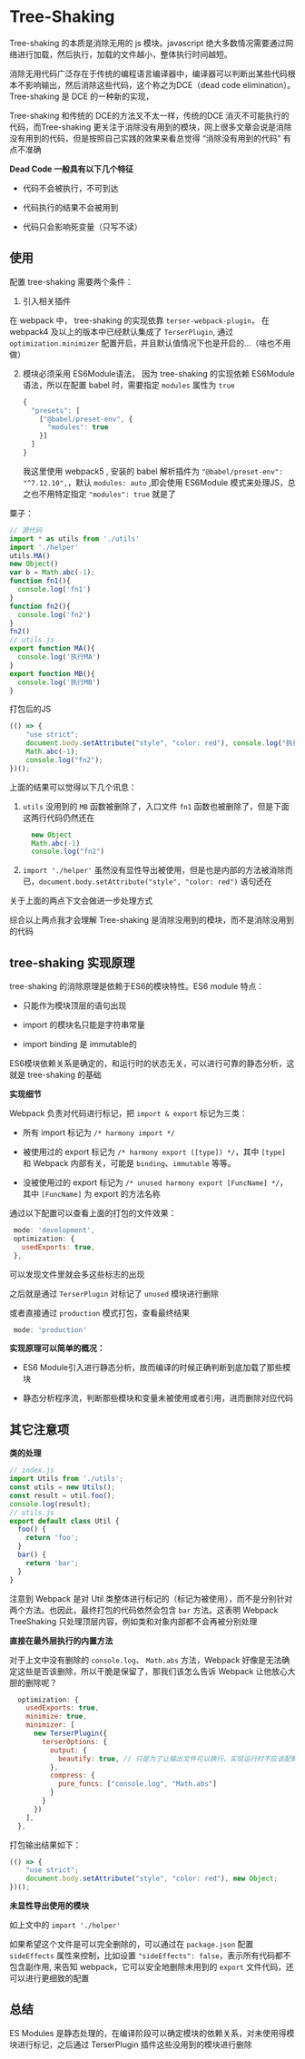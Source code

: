 # Tree-Shaking

Tree-shaking 的本质是消除无用的 js 模块。javascript 绝大多数情况需要通过网络进行加载，然后执行，加载的文件越小，整体执行时间越短。

消除无用代码广泛存在于传统的编程语言编译器中，编译器可以判断出某些代码根本不影响输出，然后消除这些代码，这个称之为DCE（dead code elimination）。Tree-shaking 是 DCE 的一种新的实现，

Tree-shaking 和传统的 DCE的方法又不太一样，传统的DCE 消灭不可能执行的代码，而Tree-shaking 更关注于消除没有用到的模块，网上很多文章会说是消除没有用到的代码，但是按照自己实践的效果来看总觉得 “消除没有用到的代码” 有点不准确

**Dead Code 一般具有以下几个特征**

- 代码不会被执行，不可到达

- 代码执行的结果不会被用到

- 代码只会影响死变量（只写不读）

## 使用

配置 tree-shaking 需要两个条件：

1. 引入相关插件

  在 webpack 中， tree-shaking 的实现依靠 `terser-webpack-plugin`， 在 webpack4 及以上的版本中已经默认集成了 `TerserPlugin`, 通过 `optimization.minimizer` 配置开启，并且默认值情况下也是开启的...（啥也不用做）
  
2. 模块必须采用 ES6Module语法， 因为 tree-shaking 的实现依赖 ES6Module语法，所以在配置 babel 时，需要指定 `modules` 属性为 `true`

   ```js
   {
     "presets": [
       ["@babel/preset-env", {
         "modules": true
       }]
     ]
   }
   ```
   
   我这里使用 webpack5 , 安装的 babel 解析插件为 `"@babel/preset-env": "^7.12.10",`，默认 `modules: auto` ,即会使用 ES6Module 模式来处理JS，总之也不用特定指定 `"modules": true` 就是了
   
粟子：

```js
// 源代码
import * as utils from './utils'
import './helper'
utils.MA()
new Object()
var b = Math.abc(-1);
function fn1(){
  console.log('fn1')
}
function fn2(){
  console.log('fn2')
}
fn2()
// utils.js
export function MA(){
  console.log('执行MA')
}
export function MB(){
  console.log('执行MB')
}
```

打包后的JS

```js
(() => {
    "use strict";
    document.body.setAttribute("style", "color: red"), console.log("执行MA"), new Object;
    Math.abc(-1);
    console.log("fn2");
})();
```

上面的结果可以觉得以下几个讯息：

1. `utils` 没用到的 `MB` 函数被删除了，入口文件 `fn1` 函数也被删除了，但是下面这两行代码仍然还在

   ```js
     new Object
     Math.abc(-1)
     console.log("fn2")
   ```
  
2. `import './helper'` 虽然没有显性导出被使用，但是也是内部的方法被消除而已，`document.body.setAttribute("style", "color: red")` 语句还在

关于上面的两点下文会做进一步处理方式

综合以上两点我才会理解 Tree-shaking 是消除没用到的模块，而不是消除没用到的代码

## tree-shaking 实现原理

tree-shaking 的消除原理是依赖于ES6的模块特性。ES6 module 特点：

- 只能作为模块顶层的语句出现

- import 的模块名只能是字符串常量

- import binding 是 immutable的

ES6模块依赖关系是确定的，和运行时的状态无关，可以进行可靠的静态分析，这就是 tree-shaking 的基础

**实现细节**

Webpack 负责对代码进行标记，把 `import & export` 标记为三类：

- 所有 import 标记为 `/* harmony import */`

- 被使用过的 export 标记为 `/* harmony export ([type]) */`，其中 `[type]` 和 Webpack 内部有关，可能是 `binding`、`immutable` 等等。

- 没被使用过的 export 标记为 `/* unused harmony export [FuncName] */`，其中 `[FuncName]` 为 export 的方法名称

通过以下配置可以查看上面的打包的文件效果：

```js
 mode: 'development',
 optimization: {
   usedExports: true,
 },
```

可以发现文件里就会多这些标志的出现

之后就是通过 `TerserPlugin` 对标记了 `unused` 模块进行删除

或者直接通过 `production` 模式打包，查看最终结果

```js
 mode: 'production'
```

**实现原理可以简单的概况：**

- ES6 Module引入进行静态分析，故而编译的时候正确判断到底加载了那些模块

- 静态分析程序流，判断那些模块和变量未被使用或者引用，进而删除对应代码

## 其它注意项

**类的处理**

```js
// index.js
import Utils from './utils';
const utils = new Utils();
const result = util.foo();
console.log(result);
// utils.js
export default class Util {
  foo() {
    return 'foo';
  }
  bar() {
    return 'bar';
  }
}
```

注意到 Webpack 是对 Util 类整体进行标记的（标记为被使用），而不是分别针对两个方法。也因此，最终打包的代码依然会包含 `bar` 方法。这表明 Webpack TreeShaking 只处理顶层内容，例如类和对象内部都不会再被分别处理

**直接在最外层执行的内置方法**

对于上文中没有删除的 `console.log`、 `Math.abs` 方法，Webpack 好像是无法确定这些是否该删除，所以干脆是保留了，那我们该怎么告诉 Webpack 让他放心大胆的删除呢？

```js
  optimization: {
    usedExports: true,
    minimize: true,
    minimizer: [
      new TerserPlugin({
        terserOptions: {
          output: {
            beautify: true, // 只是为了让输出文件可以换行，实现运行时不应该配制这个
          },
          compress: {
            pure_funcs: ["console.log", "Math.abs"]
          }
        }
      })
    ],
  },
```

打包输出结果如下：

```js
(() => {
    "use strict";
    document.body.setAttribute("style", "color: red"), new Object;
})();
```

**未显性导出使用的模块**

如上文中的 `import './helper'`

如果希望这个文件是可以完全删除的，可以通过在 `package.json` 配置 `sideEffects` 属性来控制，比如设置 `"sideEffects": false`，表示所有代码都不包含副作用, 来告知 webpack，它可以安全地删除未用到的 `export` 文件代码，还可以进行更细致的配置

## 总结

ES Modules 是静态处理的，在编译阶段可以确定模块的依赖关系，对未使用得模块进行标记，之后通过 TerserPlugin 插件这些没用到的模块进行删除 

